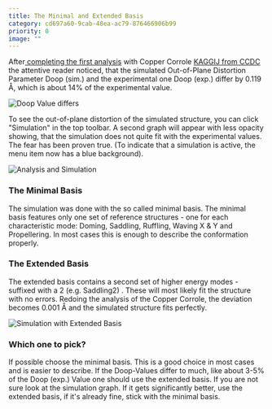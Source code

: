 ```yaml
---
title: The Minimal and Extended Basis
category: cd697a60-9cab-48ea-ac79-876466906b99
priority: 0
image: ""
---
```

After[ completing the first analysis](https://porphystruct.org/docs/analyzing-porphyrinoids) with Copper Corrole [KAGGIJ from CCDC](https://www.ccdc.cam.ac.uk/structures/Search?Ccdcid=202423&DatabaseToSearch=Published) the attentive reader noticed, that the simulated Out-of-Plane Distortion Parameter Doop (sim.) and the experimental one Doop (exp.) differ by 0.119 Å, which is about 14% of the experimental value.

![Doop Value differs](/uploads/doop.png)

To see the out-of-plane distortion of the simulated structure, you can click "Simulation" in the top toolbar. A second graph will appear with less opacity showing, that the simulation does not quite fit with the experimental values. The fear has been proven true. (To indicate that a simulation is active, the menu item now has a blue background).

![Analysis and Simulation](/uploads/analysis_sim.png "Analysis and Simulation")

### The Minimal Basis

The simulation was done with the so called minimal basis. The minimal basis features only one set of reference structures - one for each characteristic mode: Doming, Saddling, Ruffling, Waving X & Y and Propellering. In most cases this is enough to describe the conformation properly. 

### The Extended Basis

The extended basis contains a second set of higher energy modes - suffixed with a 2 (e.g. Saddling2) . These will most likely fit the structure with no errors. Redoing the analysis of the Copper Corrole, the deviation becomes 0.001 Å and the simulated structure fits perfectly. 

![Simulation with Extended Basis](/uploads/extendedsim.png "Simulation with Extended Basis")

### Which one to pick?

If possible choose the minimal basis. This is a good choice in most cases and is easier to describe. If the Doop-Values differ to much, like about 3-5% of the Doop (exp.) Value one should use the extended basis. If you are not sure look at the simulation graph. If it gets significantly better, use the extended basis, if it's already fine, stick with the minimal basis.